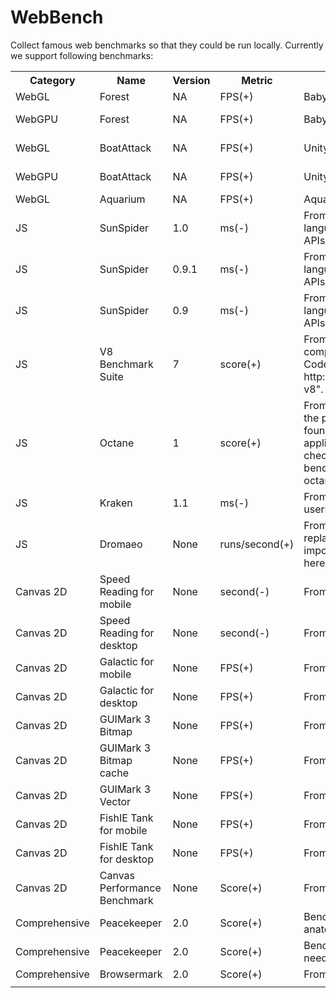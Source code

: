 WebBench
========

Collect famous web benchmarks so that they could be run locally. Currently we support following benchmarks:

<table>
  <th>Category</th><th>Name</th><th>Version</th><th>Metric</th><th>Description</th><th>External Link</th><th>Internal Link</th>
  <tr>
    <td>WebGL</td>
    <td>Forest</td>
    <td>NA</td>
    <td>FPS(+)</td>
    <td>Babylon.js Forest WebGL</td>
    <td>https://www.babylonjs.com/Demos/WebGPU/forestWebGL.html</td>
    <td>https://webatintel.github.io/webbench/build/Demos/WebGPU/forestWebGL.html</td>
  </tr>
  <tr>
    <td>WebGPU</td>
    <td>Forest</td>
    <td>NA</td>
    <td>FPS(+)</td>
    <td>Babylon.js Forest WebGPU</td>
    <td>https://www.babylonjs.com/Demos/WebGPU/forestWebGPU.html</td>
    <td>https://webatintel.github.io/webbench-babylonjs-website/build/Demos/WebGPU/forestWebGPU.html</td>
  </tr>
    <tr>
    <td>WebGL</td>
    <td>BoatAttack</td>
    <td>NA</td>
    <td>FPS(+)</td>
    <td>Unity BoatAttack WebGL</td>
    <td>NA</td>
    <td>https://webatintel.github.io/webbench/boatattack/webgl-unity (need local setup)</td>
  </tr>
  <tr>
    <td>WebGPU</td>
    <td>BoatAttack</td>
    <td>NA</td>
    <td>FPS(+)</td>
    <td>Unity BoatAttack WebGPU</td>
    <td>https://boatattack-webgpu-updates-branch-a7.netlify.app</td>
    <td>https://webatintel.github.io/webbench/boatattack/webgpu-unity (need local setup)</td>
  </tr>
  <tr>
    <td>WebGL</td>
    <td>Aquarium</td>
    <td>NA</td>
    <td>FPS(+)</td>
    <td>Aquarium</td>
    <td>https://webglsamples.org/aquarium/aquarium.html</td>
    <td>https://webatintel.github.io/webbench/webglsamples/aquarium/aquarium.html</td>
  </tr>
  <tr>
    <td>JS</td>
    <td>SunSpider</td>
    <td>1.0</td>
    <td>ms(-)</td>
    <td>From WebKit to test the core JS language only, and not other browser APIs</td>
    <td>http://www.webkit.org/perf/sunspider-1.0/sunspider-1.0/driver.html</td>
    <td>SunSpider/sunspider-1.0/sunspider-1.0/driver.html</td>
  </tr>
  <tr>
    <td>JS</td>
    <td>SunSpider</td>
    <td>0.9.1</td>
    <td>ms(-)</td>
    <td>From WebKit to test the core JS language only, and not other browser APIs</td>
    <td>http://www.webkit.org/perf/sunspider-0.9.1/sunspider-0.9.1/driver.html</td>
    <td>SunSpider/sunspider-0.9.1/sunspider-0.9.1/driver.html</td>
  </tr>
  <tr>
    <td>JS</td>
    <td>SunSpider</td>
    <td>0.9</td>
    <td>ms(-)</td>
    <td>From WebKit to test the core JS language only, and not other browser APIs</td>
    <td>http://www.webkit.org/perf/sunspider-0.9/sunspider-driver.html</td>
    <td>SunSpider/sunspider-0.9/sunspider-driver.html</td>
  </tr>
  <tr>
    <td>JS</td>
    <td>V8 Benchmark Suite</td>
    <td>7</td>
    <td>score(+)</td>
    <td>From Google, and often it's target of complains from Mozilla, Opera, etc. Code gets from "svn checkout http://v8.googlecode.com/svn/trunk/ v8".</td>
    <td>http://v8.googlecode.com/svn/data/benchmarks/v7/run.html</td>
    <td>V8-Benchmark-Suite/v7/run.html</td>
  </tr>
  <tr>
    <td>JS</td>
    <td>Octane</td>
    <td>1</td>
    <td>score(+)</td>
    <td>From Google, and its goal is to measure the performance of JavaScript code found in large, real-world web applications. Code gets from "svn checkout http://octane-benchmark.googlecode.com/svn/trunk/ octane-benchmark".</td>
    <td>http://octane-benchmark.googlecode.com/svn/latest/index.html</td>
    <td>Octane/index.html</td>
  </tr>
  <tr>
    <td>JS</td>
    <td>Kraken</td>
    <td>1.1</td>
    <td>ms(-)</td>
    <td>From Mozilla and it should run what users usually run when browsing.</td>
    <td>http://krakenbenchmark.mozilla.org/kraken-1.1/driver.html</td>
    <td>kraken/kraken-1.1/driver.html</td>
  </tr>
  <tr>
    <td>JS</td>
    <td>Dromaeo</td>
    <td>None</td>
    <td>runs/second(+)</td>
    <td>From Mozilla, and it's gradually being replaced by Kraken. As it's still important for the time being, we leave it here.</td>
    <td>http://dromaeo.com/</td>
    <td>dromaeo/index.html</td>
  </tr>
  <tr>
    <td>Canvas 2D</td>
    <td>Speed Reading for mobile</td>
    <td>None</td>
    <td>second(-)</td>
    <td>From Microsoft</td>
    <td>http://ie.microsoft.com/testdrive/mobile/Performance/SpeedReading/Default.html</td>
    <td>microsoft/testdrive/mobile/Performance/SpeedReading/Default.html</td>
  </tr>
  <tr>
    <td>Canvas 2D</td>
    <td>Speed Reading for desktop</td>
    <td>None</td>
    <td>second(-)</td>
    <td>From Microsoft</td>
    <td>http://ie.microsoft.com/testdrive/Performance/SpeedReading/Default.html</td>
    <td>microsoft/testdrive/Performance/SpeedReading/index.html</td>
  </tr>
  <tr>
    <td>Canvas 2D</td>
    <td>Galactic for mobile</td>
    <td>None</td>
    <td>FPS(+)</td>
    <td>From Microsoft</td>
    <td>http://ie.microsoft.com/testdrive/mobile/Performance/Galactic/Default.html</td>
    <td>microsoft/testdrive/mobile/Performance/Galactic/index.html</td>
  </tr>
  <tr>
    <td>Canvas 2D</td>
    <td>Galactic for desktop</td>
    <td>None</td>
    <td>FPS(+)</td>
    <td>From Microsoft</td>
    <td>http://ie.microsoft.com/testdrive/Performance/Galactic/Default.html</td>
    <td>microsoft/testdrive/Performance/Galactic/Default.html</td>
  </tr>
  <tr>
    <td>Canvas 2D</td>
    <td>GUIMark 3 Bitmap</td>
    <td>None</td>
    <td>FPS(+)</td>
    <td>From Craftymind</td>
    <td>http://www.craftymind.com/factory/guimark3/bitmap/GM3_JS_Bitmap.html</td>
    <td>GUIMark3/bitmap/GM3_JS_Bitmap.html</td>
  </tr>
  <tr>
    <td>Canvas 2D</td>
    <td>GUIMark 3 Bitmap cache</td>
    <td>None</td>
    <td>FPS(+)</td>
    <td>From Craftymind</td>
    <td>http://www.craftymind.com/factory/guimark3/bitmap/GM3_JS_Bitmap_cache.html</td>
    <td>GUIMark3/bitmap/GM3_JS_Bitmap_cache.html</td>
  </tr>
  <tr>
    <td>Canvas 2D</td>
    <td>GUIMark 3 Vector</td>
    <td>None</td>
    <td>FPS(+)</td>
    <td>From Craftmind</td>
    <td>http://www.craftymind.com/factory/guimark3/vector/GM3_JS_Vector.html</td>
    <td>GUIMark3/vector/GM3_JS_Vector.html</td>
  </tr>
  <tr>
    <td>Canvas 2D</td>
    <td>FishIE Tank for mobile</td>
    <td>None</td>
    <td>FPS(+)</td>
    <td>From Microsoft</td>
    <td>http://ie.microsoft.com/testdrive/mobile/Performance/FishIETank/Default.html</td>
    <td>microsoft/testdrive/mobile/Performance/FishIETank/Default.html</td>
  </tr>
  <tr>
    <td>Canvas 2D</td>
    <td>FishIE Tank for desktop</td>
    <td>None</td>
    <td>FPS(+)</td>
    <td>From Microsoft</td>
    <td>http://ie.microsoft.com/testdrive/Performance/FishIETank/Default.html</td>
    <td>microsoft/testdrive/Performance/FishIETank/Default.html</td>
  </tr>
  <tr>
    <td>Canvas 2D</td>
    <td>Canvas Performance Benchmark</td>
    <td>None</td>
    <td>Score(+)</td>
    <td>From MindCat</td>
    <td>http://flashcanvas.net/examples/dl.dropbox.com/u/1865210/mindcat/canvas_perf.html</td>
    <td>canvas-perf/index.html</td>
  </tr>
  <tr>
    <td>Comprehensive</td>
    <td>Peacekeeper</td>
    <td>2.0</td>
    <td>Score(+)</td>
    <td>Benchmark from Futuremark that is anatomised by ourself</td>
    <td>http://peacekeeper.futuremark.com/run.action</td>
    <td>Peacekeeper/anatomy/run.html</td>
  </tr>
  <tr>
    <td>Comprehensive</td>
    <td>Peacekeeper</td>
    <td>2.0</td>
    <td>Score(+)</td>
    <td>Benchmark from Futuremark, which needs to set up a server for it.</td>
    <td>http://peacekeeper.futuremark.com/run.action</td>
    <td>Peacekeeper/peacekeeper2/index.html</td>
  </tr>
  <tr>
    <td>Comprehensive</td>
    <td>Browsermark</td>
    <td>2.0</td>
    <td>Score(+)</td>
    <td>From Rightware</td>
    <td>http://browsermark.rightware.com/tests</td>
    <td>browsermark2.0/index.html</td>
  </tr>
  <tr>
    <td></td>
    <td></td>
    <td></td>
    <td></td>
    <td></td>
    <td></td>
    <td></td>
  </tr>
</table>



